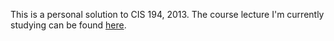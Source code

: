This is a personal solution to CIS 194, 2013. The course lecture I'm currently studying can be found [here](https://www.seas.upenn.edu/~cis1940/spring13/lectures.html).
